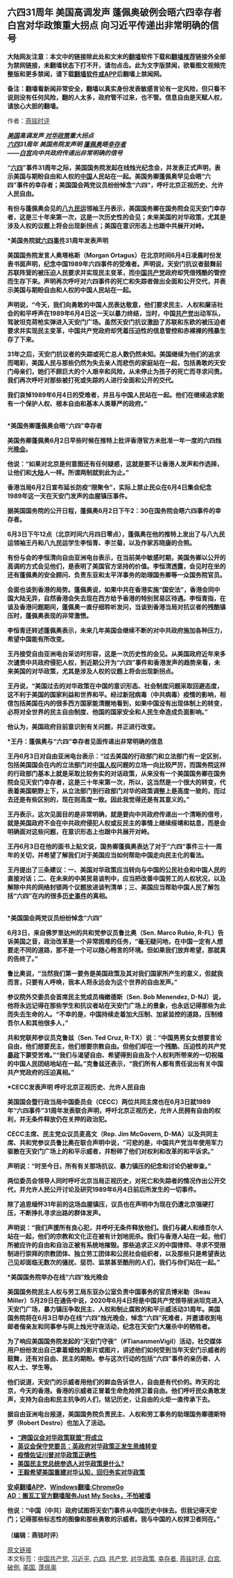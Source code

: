  <h2>六四31周年 美国高调发声 蓬佩奥破例会晤六四幸存者 白宫对华政策重大拐点 向习近平传递出非常明确的信号</h2> <p class="notice"><b>大陆网友注意：本文中的链接除此处和文末的<a href="https://github.com/bannedbook/fanqiang" >翻墙</a>软件下载和<a href="https://github.com/killgcd/justmysocks/blob/master/README.md">翻墙推荐</a>链接外全部为禁网链接，未翻墙状态下打不开，请勿点击。此为文字版禁闻，欲看图文视频完整版和更多禁闻，请下载<a href="https://github.com/bannedbook/fanqiang">翻墙软件或APP</a>后翻墙上禁闻网。</p><p>备注：翻墙看新闻非常安全，翻墙以真实身份发表敏感言论有一定风险，但只看不说则没有任何风险，翻的人太多，政府管不过来，也不管。信息自由是天赋人权，请放心大胆的翻墙。</b></p>  <div class="entry"> <p>作者：<a href="https://www.bannedbook.org/bnews/tag/%e7%87%95%e9%93%ad%e6%97%b6%e8%af%84/" class="st_tag internal_tag" rel="tag" title="标签 燕铭时评 下的日志">燕铭时评</a> </p> <p> </p> <p> <b><i><a href="https://www.bannedbook.org/bnews/tag/%e7%be%8e%e5%9b%bd/" class="st_tag internal_tag" rel="tag" title="标签 美国 下的日志">美国</a>高调发声 <a href="https://www.bannedbook.org/bnews/tag/%E5%AF%B9%E5%8D%8E%E6%94%BF%E7%AD%96/" class="st_tag internal_tag" rel="tag" title="标签 对华政策 下的日志">对华政策</a>重大拐点<br /><span class='wp_keywordlink'><a href="https://www.bannedbook.org/forum2/topic2509.html" title="《中国六四真相》" target="_blank">六四</a></span>31周年 美国务院发声明 <a href="https://www.bannedbook.org/bnews/tag/%E8%93%AC%E4%BD%A9%E5%A5%A5/" class="st_tag internal_tag" rel="tag" title="标签 蓬佩奥 下的日志">蓬佩奥</a>晤<a href="https://www.bannedbook.org/bnews/tag/%E5%B9%B8%E5%AD%98%E8%80%85/" class="st_tag internal_tag" rel="tag" title="标签 幸存者 下的日志">幸存者</a><br />&#8212;&#8212;<a href="https://www.bannedbook.org/bnews/tag/%e7%99%bd%e5%ae%ab/" class="st_tag internal_tag" rel="tag" title="标签 白宫 下的日志">白宫</a>向中共政府传递出非常明确的信号&nbsp; </i></p> <p>&#8220;<a href="https://www.bannedbook.org/bnews/tag/%e5%85%ad%e5%9b%9b/" class="st_tag internal_tag" rel="tag" title="标签 六四 下的日志">六四</a>&#8221;事件31周年之际&#65292;美国国务院发起在线烛光纪念会&#65292;并发表正式声明&#65292;表示美国与期盼自由和人权的<span class='wp_keywordlink_affiliate'><a href="https://www.bannedbook.org/" title="中国" target="_blank">中国</a></span>人民站在一起&#12290;美国务卿蓬佩奥罕见会晤&#8220;六四&#8221;事件的幸存者&#65307;美国国会两党议员纷纷悼念&#8220;六四&#8221;&#65292;呼吁北京正视历史&#12289;允许人民自由&#12290;</p> <p>有份与蓬佩奥会见的<span class='wp_keywordlink'><a href="https://www.bannedbook.org/forum2/topic732.html" title="八九民運史  陈小雅  著" target="_blank">八九民运</a></span>领袖王丹表示&#65292;美国国务卿在国务院会见天安门幸存者&#65292;这是三十年来第一次&#65292;这是一次历史性的会见&#65307;未来美国的对华政策&#65292;尤其是涉及人权的议题上将会出现新拐点&#65307;美国在意识形态上也跟中共展开对峙&#12290; </p> <p> *美国务院就<span class='wp_keywordlink'><a href="https://www.bannedbook.org/forum2/topic1310.html" title="tiananmen六四事件" target="_blank">六四事件</a></span>31周年发表声明</p> <p>美国国务院发言人奥塔格斯&#65288;Morgan Ortagus&#65289;在北京时间6月4日凌晨时份发表书面声明&#65292;纪念中国1989年六四事件的受难者&#12290;声明说&#65292;天安门抗议者鼓舞前苏联阵营的被压迫人民要求并实现民主变革&#65292;而<a href="https://www.bannedbook.org/bnews/tag/%e4%b8%ad%e5%9b%bd%e5%85%b1%e4%ba%a7%e5%85%9a/" class="st_tag internal_tag" rel="tag" title="标签 中国共产党 下的日志">中国共产党</a>政府却凭借残酷的管控而生存下来&#12290;声明再次呼吁对六四事件的死亡和失踪者做出全面和公开交代&#65292;并表示美国与期盼自由和人权的中国人民站在一起&#12290; </p> <p>声明说&#65292;&#8220;今天&#65292;我们向勇敢的中国人民表达敬意&#65292;他们要求民主&#12289;人权和廉洁社会的和平呼声在1989年6月4日这一天以暴力终结&#65292;当时&#65292;中国<a href="https://www.bannedbook.org/bnews/tag/%e5%85%b1%e4%ba%a7%e5%85%9a/" class="st_tag internal_tag" rel="tag" title="标签 共产党 下的日志">共产党</a>出动军队&#65292;驾驶坦克荷枪实弹进入天安门广场&#12290;虽然天安门抗议激励了苏联和东欧的被压迫者要求并实现民主变革&#65292;中国共产党政府却凭着压迫性的信息管控和赤裸裸的残暴生存了下来&#12290;</p> <p>31年之后&#65292;天安门抗议者的失踪或死亡总人数仍然未知&#12290;美国继续为他们的追求而喝彩&#65292;美国人民与那些仍然为失去亲人而悲伤的家庭站在一起&#65292;包括勇敢的天安门母亲们&#65292;她们不顾巨大的个人艰辛和风险&#65292;从未停止为孩子的死亡而寻求问责&#12290;我们再次呼吁对那些被打死或失踪的人进行全面和公开的交代&#12290;</p> <p>我们哀悼1989年6月4日的受难者&#65292;并且与中国人民站在一起&#12290;他们在继续追求能有一个保护人权&#12289;根本自由和基本人类尊严的政府&#12290;&#8221;<br />&nbsp; </p> <p> *美国务卿蓬佩奥会晤&#8220;六四&#8221;幸存者</p>  <p>美国务卿蓬佩奥6月2日早些时候在推特上批评香港官方未批准一年一度的六四烛光<span class='wp_keywordlink_affiliate'><a href="https://zh-cn.shenyunperformingarts.org/" title="晚会" target="_blank">晚会</a></span>&#12290;</p> <p>他说&#65306;&#8220;如果对北京是何意图还有任何疑惑&#65292;这就是要不让香港人发声和作选择&#65292;让他们和<span class='wp_keywordlink_affiliate'><a href="https://www.bannedbook.org/" title="大陆" target="_blank">大陆</a></span>人一样&#12290;所谓两制就到此为止&#12290;&#8221;</p> <p>香港当局6月2日宣布延长防疫&#8220;限聚令&#8221;&#65292;实际上禁止民众在6月4日集会纪念1989年这一天在天安门发声的血腥镇压事件&#12290;</p> <p>据美国国务院的公开日程&#65292;蓬佩奥6月2日下午2&#65306;30在国务院会晤六四事件的幸存者&#12290;</p> <p>6月3日下午12点&#65288;北京时间六月四日零点&#65289;&#65292;蓬佩奥在他的推特上发出了与八九民运领袖王丹和八九民运学生李恒青&#12289;李兰菊&#65292;以及作家苏晓康的合照&#12290;</p> <p>有份与会的李恒清向自由亚洲电台表示&#65292;在当前美中敏感时期&#65292;美国务卿以公开的高调的方式会见他们&#65292;是表明了美国官方坚持的价值&#12290;李恒清透露&#65292;会见时在坐的还有蓬佩奥的安全顾问&#12289;负责东亚和太平洋事务的助理国务卿等一众国务院官员&#12290;</p> <p> 会面也谈到香港的局势&#12290;蓬佩奥说&#65292;如果中共在香港实施&#8220;国安法&#8221;&#65292;香港会同中国大陆无异&#65292;自然香港会失去现在西方给予香港的特别贸易区待遇&#12290;李恒青指&#65292;在谈及香港问题期间&#65292;蓬佩奥一直仔细聆听发问&#65292;当谈到香港当局对抗议者的残酷镇压时&#65292;蓬佩奥表现的非常激愤&#12290;</p> <p>李恒青还转述蓬佩奥表示&#65292;未来几年美国会继续不断的对中共政府施加各种压力&#65292;希望中国能有所改变&#12290;</p> <p>王丹接受自由亚洲电台采访时形容&#65292;这是一次历史性的会见&#12290;从美国政府近年来多次谴责中共政府侵犯人权&#65292;到近期公开为&#8220;六四&#8221;事件和香港发声的趋势来看&#65292;未来美国的对华政策&#65292;尤其是涉及人权的议题上将会出现新拐点&#12290;</p> <p>王丹说&#65292;&#8220;美国过去的对华政策在中国的意识形态&#12289;社会制度问题采取回避态度&#65292;这不利于美国的国家利益和世界和平&#12290;经过新冠病毒&#65288;中共病毒&#65289;疫情的影响&#65292;相信包括美国在内的很多西方国家能清醒地看到&#65292;如果中国没有出现体制上的转变&#65292;必将对全世界的民主自由制度&#12289;他国的国家安全和人民生命造成负面影响&#12290;&#8221;</p> <p>他认为&#65292;美国政府目前意识到有关问题&#65292;并正进行改变&#12290;</p>  <p> *王丹&#65306;蓬佩奥与&#8220;六四&#8221;幸存者见面传递出非常明确的信息</p> <p>王丹6月3日对自由亚洲电台表示&#65306;&#8220;过去美国的行政部门和立法部门有一定区别&#65292;包括美国国会在内的立法部门对<span class='wp_keywordlink'><a href="https://www.bannedbook.org/forum20/" title="中国人权论坛" target="_blank">中国人权</a></span>问题的立场一向比较严厉&#65292;而国务院这样的行政部门基本上就是采取比较务实的对话政策&#65292;从来没有一个美国国务卿在国务院会见天安门幸存者&#65292;这是三十年来第一次&#65292;所以&#65292;这当然是一个很大的转变&#65292;代表着美国朝野上下&#65292;从立法部门到行政部门对华的政策调整上是高度一致的&#65292;而过去还是有些区别的&#65292;现在则高度一致&#12290;因此我觉得还是有其意义的&#12290;&#8221;</p> <p>王丹表示&#65292;这次见面目的是非常明确&#65292;就是要向中共政府传递出一个清晰的信号&#65292;就是美国政府不会在中共政府侵犯人权或反民主的事情上继续绥靖和姑息&#65292;而是会明确面对这些问题&#65292;在意识形态上也跟中共展开对峙&#12290;</p> <p>王丹6月3日在他的面书上贴文说&#65292;国务卿蓬佩奥表达了对于&#8221;六四&#8220;事件三十一周年的关切&#65292;并希望了解我们对于美国应当如何帮助中国走向民主化的看法&#12290; </p> <p>王丹提出了三条建议&#65306;一&#12289;美国对华政策应当转向与中国的公民社会和中国人民的直接对话&#65307;二&#12289;在未来的中美贸易谈判中&#65292;应当把改善中国劳工的人权状况&#65292;以及解除中共的网络封锁两个议题放进谈判清单&#65307;三&#12289;美国应当帮助中国人民了解包括&#8220;六四&#8221;在内的很多<span class='wp_keywordlink'><a href="https://www.bannedbook.org/forum33/" title="近代历史事件真相" target="_blank">历史事件</a></span>的真相&#12290;<br />&nbsp; </p> <p> *美国国会两党议员纷纷悼念&#8220;六四&#8221;</p> <p>6月3日&#65292;来自佛罗里达州的共和党参议员鲁比奥&#65288;Sen. Marco Rubio, R-FL&#65289;告诉美国之音&#65292;政治改革是一个非常困难的任务&#65292;&#8220;毫无疑问地&#65292;在中国一定有人想要走不同的道路&#65292;那不是一个可以随心畅言的环境&#12290;但如果我们放弃希望&#65292;那就真的告终了&#12290;&#8221;</p> <p>鲁比奥说&#65292;&#8220;当然我们第一要务是美国政策及其对我们国家所产生的意义&#65292;但就我而言&#65292;只要有人呼唤&#65292;我本人将永远会为这个世界的自由发声&#12290;&#8221;</p> <p>参议院外交委员会首席民主党成员梅嫩德斯&#65288;Sen. Bob Menendez, D-NJ&#65289;说&#65292;他将永远记得在那些学生和抗议者站在天安门广场上的景象&#65292;也永远记得那些为此而失去生命的人&#12290;&#8220;不幸的是&#65292;中国持续走着加大压制&#12289;加紧监控的道路&#65292;压制维吾尔人和其他很多人&#65292;&#8221; </p> <p>共和党联邦参议员克鲁兹&#65288;Sen. Ted Cruz, R-TX&#65289;说&#65306;&#8220;中国男男女女想要言论自由&#65292;他们想要民主&#65292;他们想要宗教自由&#12290;但他们却在一个残酷&#12289;压迫性的共产党<span class='wp_keywordlink'><a href="https://www.bannedbook.org/forum11/topic276.html" title="禁片：评中国共产党的暴政" target="_blank">暴政</a></span>下蒙受苦难&#12290;&#8221;&#8220;我们与渴望自由&#12289;希望得到自由及个人权利所带来的一切祝福的中国人民团结地站在一起&#12290;&#8221;克鲁兹还表示&#65292;&#8220;我们所有人都有责任说出有关中国共产党政府的压迫真相&#12290;&#8221;</p> <p> *CECC发表声明 呼吁北京正视历史&#12289;允许人民自由</p>  <p>美国国会暨行政当局中国委员会&#65288;CECC&#65289;两位共同主席也在6月3日就1989年&#8220;六四事件&#8221;31周年发表联合声明&#65292;呼吁北京正视历史&#65292;允许人民拥有自由的权利&#65292;并无条件释放仍在关押的政治犯&#12290;</p> <p>CECC主席&#12289;民主党众议员麦高文&#65288;Rep. Jim McGovern, D-MA&#65289;以及共同主席&#12289;共和党参议员鲁比奥在联合声明中说&#65292;&#8220;可悲的是&#65292;中国共产党当年使用军力驱散在天安门广场上的和平示威者&#65292;并粉碎了他们对权利和改革的和平诉求&#12290;&#8221;</p> <p>声明说&#65306;&#8220;时至今日&#65292;所有有关那场抗议&#12289;暴力镇压的纪念和讨论仍被审查&#12290;&#8221;</p> <p>两位委员会领导人同时呼吁北京当局正视历史&#65292;对死亡和失踪者的情况作出公开交代&#65292;并允许人民公开讨论及研究1989年6月4日前后所发生的一切事件&#12290; </p> <p>除了追思缅怀31年前的这场血腥镇压&#65292;议员也在声明中为现在仍遭北京强硬打压&#65292;不断挣扎寻求出路的群体发声&#12290;</p> <p>声明说&#65306;&#8220;我们声援所有良心犯&#65292;并呼吁无条件释放他们&#12290;我们与藏人和维吾尔人站在一起&#65292;他们的宗教和文化正在被有计划地扼杀&#12290;我们与香港人站在一起&#65292;他们所被应许的自由和自治正被有系统地摧毁&#12290;那些追求正义的中国律师&#12289;寻求不受限制进行崇拜的宗教团体&#12289;独立劳工团体和公民社会组织者&#65292;以及那些只是希望表达己见却面临无数次的骚扰&#12289;惩罚&#12289;监禁甚至酷刑的人们&#65292;我们与你们站在一起&#12290;&#8221;</p> <p> *美国国务院举办在线&#8220;六四&#8221;烛光晚会</p> <p>美国国务院民主人权与劳工局东亚办公室负责中国事务的官员博米勒&#65288;Beau Miller&#65289;5月29日在通告中说&#65292;2020年6月4日将是中国共产党领导层派坦克进入天安门广场&#65292;暴力镇压争取民主&#12289;人权和制止腐败的和平示威活动31周年&#12290;美国国务院将在6月3日举办在线&#8220;六四&#8221;烛光晚会&#65292;悼念&#8220;六四&#8221;死难者&#65292;并邀请收到电邮者偕亲友和同事参与网上烛光守夜活动&#65292;纪念在天安门大屠杀中的牺牲者&#12290;</p> <p>为了响应美国国务院发起的&#8220;天安门守夜&#8221;&#65288;#TiananmenVigil&#65289;活动&#65292;社交媒体用户纷纷发出自己拿着蜡烛的影片或图片&#65292;讲述他们如何受到当年天安门示威者的鼓舞&#65292;还有对自由&#12289;民主的期盼&#12290;参与这次行动的包括&#8220;六四&#8221;事件的亲历者&#12289;人权人士&#12289;学生等&#12290;</p> <p>他们说道&#65292;天安门的示威者用他们的鲜血告诉世人&#65292;自由是有代价的&#12290;昨天的北京&#65292;今天的香港&#12290;香港的示威者正冒着生命危险捍卫着自由&#12290;他们呼吁民众勇敢发声&#65292;支持为自由和民主抗争的人们&#65292;铭记历史&#65292;让自由的火炬一直传承下去&#12290;</p> <p>据自由亚洲电台报道&#65292;美国国务院负责民主&#12289;人权和劳工事务的助理国务卿德斯特罗&#65288;Robert Destro&#65289;也加入了活动&#12290;</p>  <ul class='op-related-articles' title='相关阅读'> <li><a href='https://www.bannedbook.org/bnews/headline/20200602/1338114.html' target='_blank'>“跨国议会<b>对华政策</b>联盟”将成立</a></li> <li><a href='https://www.bannedbook.org/bnews/cbnews/20200506/1323945.html' target='_blank'>英议会保守党要员：英政府<b>对华政策</b>正发生思维转变</a></li> <li><a href='https://www.bannedbook.org/bnews/ssgc/20200413/1311717.html' target='_blank'>疫情佐证川普<b>对华政策</b>正确性</a></li> <li><a href='https://www.bannedbook.org/bnews/headline/20200314/1293567.html' target='_blank'>美国民主党总统参选人<b>对华政策</b>是什么?</a></li> <li><a href='https://www.bannedbook.org/bnews/headline/20191224/1246388.html' target='_blank'>王毅希望美国重建对华认知，回归务实<b>对华政策</b></a></li> </ul> <div class="texttj"> <a href="https://github.com/bannedbook/fanqiang/wiki/%E7%A6%81%E9%97%BB%E7%BD%91%E5%AE%89%E5%8D%93%E7%BF%BB%E5%A2%99%E6%96%B0%E9%97%BBAPP" target="_blank">安卓翻墙APP</a>、<a href="https://github.com/bannedbook/fanqiang/wiki/Chrome%E4%B8%80%E9%94%AE%E7%BF%BB%E5%A2%99%E5%8C%85" target="_blank">Windows翻墙:ChromeGo</a><br/> <a href="https://github.com/killgcd/justmysocks/blob/master/README.md" target="_blank">AD：搬瓦工官方翻墙服务Just My Socks，不怕被墙</a> </div><p>他说&#65306;&#8220;中国&#65288;中共&#65289;政府试图将天安门事件从中国历史中抹去&#12290;但我记得天安门&#65307;记得那些标志性的图像和那些勇敢的示威者&#12290;我与中国的人权捍卫者同在&#12290;&#8221;<br />&nbsp;</b><br /> <b>&#65288;编辑&#65306;燕铭时评&#65289;</b> </p><a name='sharetosocial'></a>         <div><a href='https://www.bannedbook.org/bnews/comments/20200604/1339475.html'>原文链接</a></div>  </div><!--END ENTRY--> <div class="postfooter"> <div>本文标签：<a href="https://www.bannedbook.org/bnews/tag/%e4%b8%ad%e5%9b%bd%e5%85%b1%e4%ba%a7%e5%85%9a/" rel="tag">中国共产党</a>, <a href="https://www.bannedbook.org/bnews/tag/%e4%b9%a0%e8%bf%91%e5%b9%b3/" rel="tag">习近平</a>, <a href="https://www.bannedbook.org/bnews/tag/%e5%85%ad%e5%9b%9b/" rel="tag">六四</a>, <a href="https://www.bannedbook.org/bnews/tag/%e5%85%b1%e4%ba%a7%e5%85%9a/" rel="tag">共产党</a>, <a href="https://www.bannedbook.org/bnews/tag/%E5%AF%B9%E5%8D%8E%E6%94%BF%E7%AD%96/" rel="tag">对华政策</a>, <a href="https://www.bannedbook.org/bnews/tag/%E5%B9%B8%E5%AD%98%E8%80%85/" rel="tag">幸存者</a>, <a href="https://www.bannedbook.org/bnews/tag/%e7%87%95%e9%93%ad%e6%97%b6%e8%af%84/" rel="tag">燕铭时评</a>, <a href="https://www.bannedbook.org/bnews/tag/%e7%99%bd%e5%ae%ab/" rel="tag">白宫</a>, <a href="https://www.bannedbook.org/bnews/tag/%E7%A0%B4%E4%BE%8B/" rel="tag">破例</a>, <a href="https://www.bannedbook.org/bnews/tag/%e7%be%8e%e5%9b%bd/" rel="tag">美国</a>, <a href="https://www.bannedbook.org/bnews/tag/%E8%93%AC%E4%BD%A9%E5%A5%A5/" rel="tag">蓬佩奥</a></div>  </div><!--END POSTFOOTER--> 